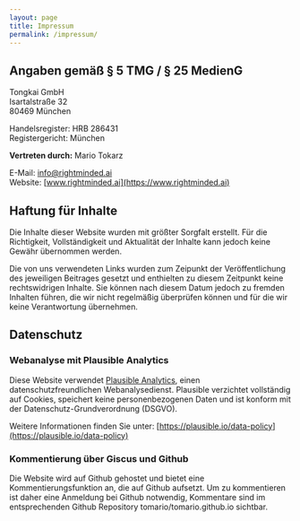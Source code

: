 ```yaml
---
layout: page
title: Impressum
permalink: /impressum/
---
```



## Angaben gemäß § 5 TMG / § 25 MedienG

Tongkai GmbH  
Isartalstraße 32\
80469 München
 

Handelsregister: HRB 286431\
Registergericht: München

**Vertreten durch:** Mario Tokarz

E-Mail: [info@rightminded.ai](mailto:info@rightminded.ai)\
Website: [www.rightminded.ai](https://www.rightminded.ai)


## Haftung für Inhalte

Die Inhalte dieser Website wurden mit größter Sorgfalt erstellt. Für
die Richtigkeit, Vollständigkeit und Aktualität der Inhalte kann
jedoch keine Gewähr übernommen werden.

Die von uns verwendeten Links wurden zum Zeipunkt der Veröffentlichung
des jeweiligen Beitrages gesetzt und enthielten zu diesem Zeitpunkt
keine rechtswidrigen Inhalte. Sie können nach diesem Datum jedoch zu
fremden Inhalten führen, die wir nicht regelmäßig überprüfen können
und für die wir keine Verantwortung übernehmen.

## Datenschutz
### Webanalyse mit Plausible Analytics
Diese Website verwendet [Plausible Analytics](https://plausible.io),
einen datenschutzfreundlichen Webanalysedienst. Plausible verzichtet
vollständig auf Cookies, speichert keine personenbezogenen Daten und
ist konform mit der Datenschutz-Grundverordnung (DSGVO).

Weitere Informationen finden Sie unter:
[https://plausible.io/data-policy](https://plausible.io/data-policy)

### Kommentierung über Giscus und Github
Die Website wird auf Github gehostet und bietet eine
Kommentierungsfunktion an, die auf Github aufsetzt. Um zu
kommentieren ist daher eine Anmeldung bei Github notwendig, Kommentare
sind im entsprechenden Github Repository tomario/tomario.github.io
sichtbar.



